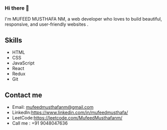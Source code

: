 ### Hi there 👋

I'm MUFEED MUSTHAFA NM, a web developer who loves to build beautiful, responsive, and user-friendly  websites .  

## Skills


- HTML
- CSS
- JavaScript
- React
- Redux
- Git



## Contact me

- Email: mufeedmusthafanm@gmail.com
- LinkedIn:https://www.linkedin.com/in/mufeedmusthafa/
- LeetCode:https://leetcode.com/MufeedMusthafanm/
- Call me  : +91 9048047636

